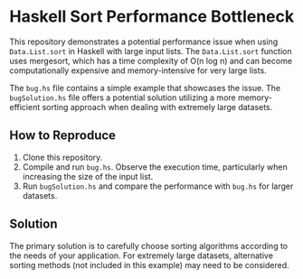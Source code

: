 # Haskell Sort Performance Bottleneck

This repository demonstrates a potential performance issue when using `Data.List.sort` in Haskell with large input lists.  The `Data.List.sort` function uses mergesort, which has a time complexity of O(n log n) and can become computationally expensive and memory-intensive for very large lists.

The `bug.hs` file contains a simple example that showcases the issue. The `bugSolution.hs` file offers a potential solution utilizing a more memory-efficient sorting approach when dealing with extremely large datasets. 

## How to Reproduce

1. Clone this repository.
2. Compile and run `bug.hs`. Observe the execution time, particularly when increasing the size of the input list.
3. Run `bugSolution.hs` and compare the performance with `bug.hs` for larger datasets. 

## Solution

The primary solution is to carefully choose sorting algorithms according to the needs of your application.  For extremely large datasets, alternative sorting methods (not included in this example) may need to be considered.
